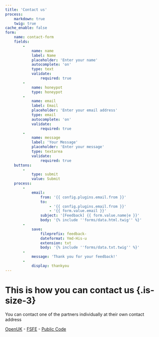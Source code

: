 ```yaml
---
title: 'Contact us'
process:
    markdown: true
    twig: true
cache_enable: false
form:
    name: contact-form
    fields:
        -
            name: name
            label: Name
            placeholder: 'Enter your name'
            autocomplete: 'on'
            type: text
            validate:
                required: true
        -
            name: honeypot
            type: honeypot
        -
            name: email
            label: Email
            placeholder: 'Enter your email address'
            type: email
            autocomplete: 'on'
            validate:
                required: true
        -
            name: message
            label: 'Your Message'
            placeholder: 'Enter your message'
            type: textarea
            validate:
                required: true
    buttons:
        -
            type: submit
            value: Submit
    process:
        -
            email:
                from: '{{ config.plugins.email.from }}'
                to:
                    - '{{ config.plugins.email.from }}'
                    - '{{ form.value.email }}'
                subject: '[Feedback] {{ form.value.name|e }}'
                body: '{% include ''forms/data.html.twig'' %}'
        -
            save:
                fileprefix: feedback-
                dateformat: Ymd-His-u
                extension: txt
                body: '{% include ''forms/data.txt.twig'' %}'
        -
            message: 'Thank you for your feedback!'
        -
            display: thankyou
---
```


# This is how you can contact us {.is-size-3}

You can contact one of the partners individually at their own contact address

[OpenUK](https://openuk.uk/contact-us) - [FSFE](https://fsfe.org/contact/contact.en.html) - [Public Code](https://publiccode.eu/contact)
